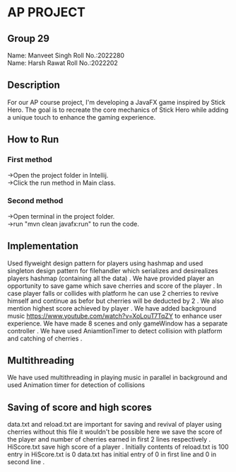 
# AP PROJECT

## Group 29
Name: Manveet Singh Roll No.:2022280            
Name: Harsh Rawat   Roll No.:2022202

## Description
For our AP course project, I'm developing a JavaFX game inspired by Stick Hero. The goal is to recreate the core mechanics of Stick Hero while adding a unique touch to enhance the gaming experience.

## How to Run
### First method
->Open the project folder in Intellij.    
->Click the run method in Main class.


### Second method
->Open terminal in the project folder.   
->run "mvn clean javafx:run" to run the code.

## Implementation

Used flyweight design pattern for players using hashmap and used singleton design pattern for filehandler which serializes and desirealizes players hashmap (containing all the data) .
We have provided player an opportunity to save game which save cherries and score of the player .
In case player falls or collides with platform he can use 2 cherries to revive himself and continue as befor but cherries will be deducted by 2 . We also mention highest score achieved by player . We have added background music https://www.youtube.com/watch?v=XoLouT7TqZY to enhance user experience. 
We have made 8 scenes and only gameWindow has a separate controller . We have used AniamtionTimer to detect collision with platform and catching of cherries .

## Multithreading 
We have used multithreading in playing music in parallel in background and used Animation timer for
detection of collisions

## Saving of score and high scores
data.txt and reload.txt are important for saving and revival of player using cherries without this file it wouldn't be possible
here we save the score of the player and number of cherries earned in first 2 lines respectively .
HiScore.txt save high score of a player . Initially contents of reload.txt is 100 
entry in HiScore.txt is 0
data.txt has initial entry of 0 in first line and 0 in second line .